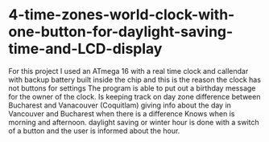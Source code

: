 # 4-time-zones-world-clock-with-one-button-for-daylight-saving-time-and-LCD-display
For this project I used an ATmega 16 with a real time clock and callendar with backup battery built inside the chip and this is the reason the clock has not buttons for settings
The program is able to put out a birthday message for the owner of the clock.
Is keeping track on day zone difference between Bucharest and Vanacouver (Coquitlam) giving info about the day in Vancouver and Bucharest when there is a difference
Knows when is morning and afternoon.
daylight saving or winter hour is done with a switch of a button and the user is informed about the hour.
